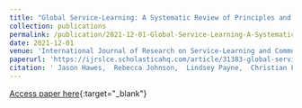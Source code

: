 ```yaml
---
title: "Global Service-Learning: A Systematic Review of Principles and Practices"
collection: publications
permalink: /publication/2021-12-01-Global-Service-Learning-A-Systematic-Review-of-Principles-and-Practices
date: 2021-12-01
venue: 'International Journal of Research on Service-Learning and Community Engagement'
paperurl: 'https://ijrslce.scholasticahq.com/article/31383-global-service-learning-a-systematic-review-of-principles-and-practices'
citation: ' Jason Hawes,  Rebecca Johnson,  Lindsey Payne,  Christian Ley,  Caitlin Grady,  Jennifer Domenech,  Carly Evich,  Andrew Kanach,  Allison Koeppen,  Kirsten Roe,  Audrey Caprio,  Jessica Puente,  Paige LeMaster,  Ernest Blatchley, &quot;Global Service-Learning: A Systematic Review of Principles and Practices.&quot; International Journal of Research on Service-Learning and Community Engagement, 2021.'
---
```

[Access paper here](https://ijrslce.scholasticahq.com/article/31383-global-service-learning-a-systematic-review-of-principles-and-practices){:target="_blank"}
